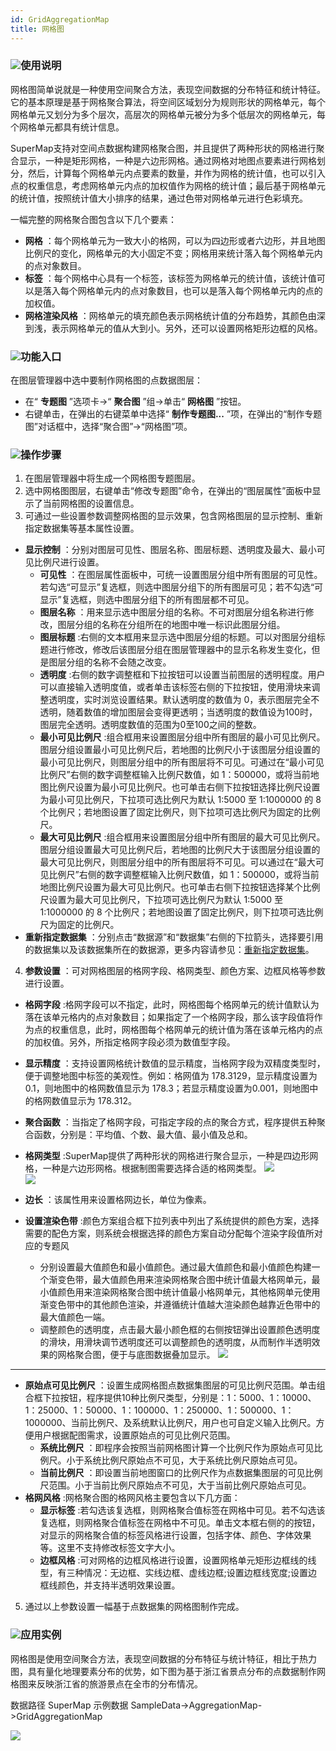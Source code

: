 ```yaml
---
id: GridAggregationMap
title: 网格图
---
```

### ![](../../img/read.gif)使用说明

网格图简单说就是一种使用空间聚合方法，表现空间数据的分布特征和统计特征。它的基本原理是基于网格聚合算法，将空间区域划分为规则形状的网格单元，每个网格单元又划分为多个层次，高层次的网格单元被分为多个低层次的网格单元，每个网格单元都具有统计信息。

SuperMap支持对空间点数据构建网格聚合图，并且提供了两种形状的网格进行聚合显示，一种是矩形网格，一种是六边形网格。通过网格对地图点要素进行网格划分，然后，计算每个网格单元内点要素的数量，并作为网格的统计值，也可以引入点的权重信息，考虑网格单元内点的加权值作为网格的统计值；最后基于网格单元的统计值，按照统计值大小排序的结果，通过色带对网格单元进行色彩填充。

一幅完整的网格聚合图包含以下几个要素：

  * **网格** ：每个网格单元为一致大小的格网，可以为四边形或者六边形，并且地图比例尺的变化，网格单元的大小固定不变；网格用来统计落入每个网格单元内的点对象数目。
  * **标签** ：每个网格中心具有一个标签，该标签为网格单元的统计值，该统计值可以是落入每个网格单元内的点对象数目，也可以是落入每个网格单元内的点的加权值。
  * **网格渲染风格** ：网格单元的填充颜色表示网格统计值的分布趋势，其颜色由深到浅，表示网格单元的值从大到小。另外，还可以设置网格矩形边框的风格。

### ![](../../img/read.gif)功能入口

在图层管理器中选中要制作网格图的点数据图层：

  * 在“ **专题图** ”选项卡->“ **聚合图** ”组->单击“ **网格图** ”按钮。
  * 右键单击，在弹出的右键菜单中选择“ **制作专题图...** ”项，在弹出的“制作专题图”对话框中，选择“聚合图”->“网格图”项。

### ![](../../img/read.gif)操作步骤

  1. 在图层管理器中将生成一个网格图专题图层。 
  2. 选中网格图图层，右键单击“修改专题图”命令，在弹出的“图层属性”面板中显示了当前网格图的设置信息。
  3. 可通过一些设置参数调整网格图的显示效果，包含网格图层的显示控制、重新指定数据集等基本属性设置。
* **显示控制** ：分别对图层可见性、图层名称、图层标题、透明度及最大、最小可见比例尺进行设置。
  * **可见性** ：在图层属性面板中，可统一设置图层分组中所有图层的可见性。若勾选“可显示”复选框，则选中图层分组下的所有图层可见；若不勾选“可显示”复选框，则选中图层分组下的所有图层都不可见。 
  * **图层名称** ：用来显示选中图层分组的名称。不可对图层分组名称进行修改，图层分组的名称在分组所在的地图中唯一标识此图层分组。
  * **图层标题** :右侧的文本框用来显示选中图层分组的标题。可以对图层分组标题进行修改，修改后该图层分组在图层管理器中的显示名称发生变化，但是图层分组的名称不会随之改变。 
  * **透明度** :右侧的数字调整框和下拉按钮可以设置当前图层的透明程度。用户可以直接输入透明度值，或者单击该标签右侧的下拉按钮，使用滑块来调整透明度，实时浏览设置结果。默认透明度的数值为 0，表示图层完全不透明，随着数值的增加图层会变得更透明；当透明度的数值设为100时，图层完全透明。透明度数值的范围为0至100之间的整数。
  * **最小可见比例尺** :组合框用来设置图层分组中所有图层的最小可见比例尺。图层分组设置最小可见比例尺后，若地图的比例尺小于该图层分组设置的最小可见比例尺，则图层分组中的所有图层将不可见。可通过在“最小可见比例尺”右侧的数字调整框输入比例尺数值，如 1：500000，或将当前地图比例尺设置为最小可见比例尺。也可单击右侧下拉按钮选择比例尺设置为最小可见比例尺，下拉项可选比例尺为默认 1:5000 至 1:1000000 的 8 个比例尺；若地图设置了固定比例尺，则下拉项可选比例尺为固定的比例尺。
  * **最大可见比例尺** :组合框用来设置图层分组中所有图层的最大可见比例尺。图层分组设置最大可见比例尺后，若地图的比例尺大于该图层分组设置的最大可见比例尺，则图层分组中的所有图层将不可见。可以通过在“最大可见比例尺”右侧的数字调整框输入比例尺数值，如 1：500000，或将当前地图比例尺设置为最大可见比例尺。也可单击右侧下拉按钮选择某个比例尺设置为最大可见比例尺，下拉项可选比例尺为默认 1:5000 至 1:1000000 的 8 个比例尺；若地图设置了固定比例尺，则下拉项可选比例尺为固定的比例尺。
* **重新指定数据集** ：分别点击“数据源”和“数据集”右侧的下拉箭头，选择要引用的数据集以及该数据集所在的数据源，更多内容请参见：[重新指定数据集](../../Visualization/LayerManagement/RespecifyAssociatedData)。
4. **参数设置** ：可对网格图层的格网字段、格网类型、颜色方案、边框风格等参数进行设置。
* **格网字段** :格网字段可以不指定，此时，网格图每个格网单元的统计值默认为落在该单元格内的点对象数目；如果指定了一个格网字段，那么该字段值将作为点的权重信息，此时，网格图每个格网单元的统计值为落在该单元格内的点的加权值。另外，所指定格网字段必须为数值型字段。 
* **显示精度** ：支持设置网格统计数值的显示精度，当格网字段为双精度类型时，便于调整地图中标签的美观性。例如：格网值为 178.3129，显示精度设置为0.1，则地图中的格网数值显示为 178.3；若显示精度设置为0.001，则地图中的格网数值显示为 178.312。
* **聚合函数** ：当指定了格网字段，可指定字段的点的聚合方式，程序提供五种聚合函数，分别是：平均值、个数、最大值、最小值及总和。 
* **格网类型** :SuperMap提供了两种形状的网格进行聚合显示，一种是四边形网格，一种是六边形网格。根据制图需要选择合适的格网类型。
![](img/RectangleGridAggregationMap.png)   
![](img/HexagonGridAggregationMap.png)  

* **边长** ：该属性用来设置格网边长，单位为像素。
* **设置渲染色带** :颜色方案组合框下拉列表中列出了系统提供的颜色方案，选择需要的配色方案，则系统会根据选择的颜色方案自动分配每个渲染字段值所对应的专题风
  * 分别设置最大值颜色和最小值颜色。通过最大值颜色和最小值颜色构建一个渐变色带，最大值颜色用来渲染网格聚合图中统计值最大格网单元，最小值颜色用来渲染网格聚合图中统计值最小格网单元，其他格网单元使用渐变色带中的其他颜色渲染，并遵循统计值越大渲染颜色越靠近色带中的最大值颜色一端。
  * 调整颜色的透明度，点击最大最小颜色框的右侧按钮弹出设置颜色透明度的滑块，用滑块调节透明度还可以调整颜色的透明度，从而制作半透明效果的网格聚合图，便于与底图数据叠加显示。
![](img/GridMapColorSetting.jpg)  
---  
* **原始点可见比例尺** ：设置生成网格图点数据集图层的可见比例尺范围。单击组合框下拉按钮，程序提供10种比例尺类型，分别是：1：5000、1：10000、1：25000、1：50000、1：100000、1：250000、1：500000、1：1000000、当前比例尺、及系统默认比例尺，用户也可自定义输入比例尺。方便用户根据配图需求，设置原始点的可见比例尺范围。 
  * **系统比例尺** ：即程序会按照当前网格图计算一个比例尺作为原始点可见比例尺。小于系统比例尺原始点不可见，大于系统比例尺原始点可见。
  * **当前比例尺** ：即设置当前地图窗口的比例尺作为点数据集图层的可见比例尺范围。小于当前比例尺原始点不可见，大于当前比例尺原始点可见。
* **格网风格** :网格聚合图的格网风格主要包含以下几方面：
  * **显示标签** :若勾选该复选框，则网格聚合值标签在网格中可见。若不勾选该复选框，则网格聚合值标签在网格中不可见。单击文本框右侧的的按钮，对显示的网格聚合值的标签风格进行设置，包括字体、颜色、字体效果等。这里不支持修改标签文字大小。
  * **边框风格** :可对网格的边框风格进行设置，设置网格单元矩形边框线的线型，有三种情况：无边框、实线边框、虚线边框;设置边框线宽度;设置边框线颜色，并支持半透明效果设置。
5. 通过以上参数设置一幅基于点数据集的网格图制作完成。

### ![](../../img/read.gif)应用实例

网格图是使用空间聚合方法，表现空间数据的分布特征与统计特征，相比于热力图，具有量化地理要素分布的优势，如下图为基于浙江省景点分布的点数据制作网格图来反映浙江省的旅游景点在全市的分布情况。

数据路径 SuperMap 示例数据 SampleData->AggregationMap->GridAggregationMap

![](img/GridMapResult.png)  
